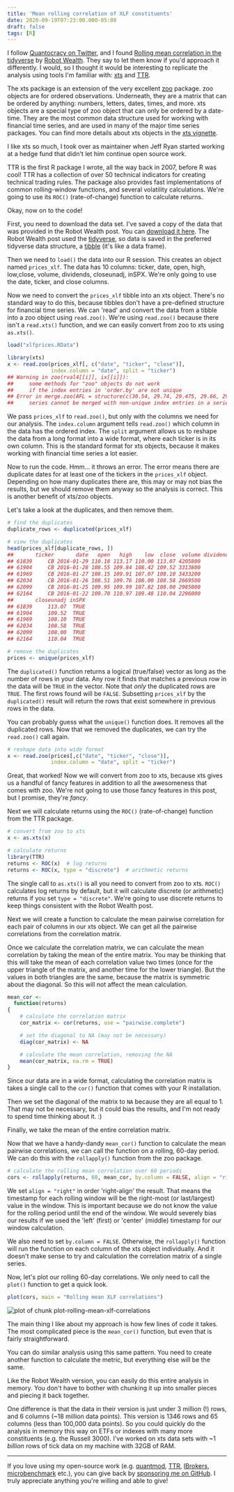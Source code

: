 ```yaml
---
title: 'Mean rolling correlation of XLF constituents'
date: 2020-09-19T07:23:00.000-05:00
draft: false
tags: [R]
---
```




I follow [Quantocracy on Twitter](https://twitter.com/Quantocracy), and I found [Rolling mean correlation in the tidyverse](https://robotwealth.com/rolling-mean-correlations-in-the-tidyverse/) by [Robot Wealth](https://robotwealth.com). They say to let them know if you'd approach it differently. I would, so I thought it would be interesting to replicate the analysis using tools I'm familiar with: [xts](https://cran.r-project.org/package=xts) and [TTR](https://cran.r-project.org/package=TTR).

The xts package is an extension of the very excellent [zoo](https://cran.r-project.org/package=zoo) package. zoo objects are for ordered observations. Underneath, they are a matrix that can be ordered by anything: numbers, letters, dates, times, and more. xts objects are a special type of zoo object that can only be ordered by a date-time. They are the most common data structure used for working with financial time series, and are used in many of the major time series packages. You can find more details about xts objects in the [xts vignette](https://cran.r-project.org/web/packages/xts/vignettes/xts.pdf).

I like xts so much, I took over as maintainer when Jeff Ryan started working at a hedge fund that didn't let him continue open source work.

TTR is the first R package I wrote, all the way back in 2007, before R was cool! TTR has a collection of over 50 technical indicators for creating technical trading rules. The package also provides fast implementations of common rolling-window functions, and several volatility calculations. We're going to use its `ROC()` (rate-of-change) function to calculate returns.

Okay, now on to the code!

First, you need to download the data set. I've saved a copy of the data that was provided in the Robot Wealth post. You can [download it here](/xlfprices.RData). The Robot Wealth post used the [tidyverse](https://www.tidyverse.org/), so data is saved in the preferred tidyverse data structure, a [tibble](https://cran.r-project.org/package=tibble) (it's like a data frame).

Then we need to `load()` the data into our R session. This creates an object named `prices_xlf`. The data has 10 columns: ticker, date, open, high, low,close, volume, dividends, closeunadj, inSPX. We're only going to use the date, ticker, and close columns.

Now we need to convert the `prices_xlf` tibble into an xts object. There's no standard way to do this, because tibbles don't have a pre-defined structure for financial time series. We can 'read' and convert the data from a tibble into a zoo object using `read.zoo()`. We're using `read.zoo()` because there isn't a `read.xts()` function, and we can easily convert from zoo to xts using `as.xts()`.


```r
load("xlfprices.RData")

library(xts)
x <- read.zoo(prices_xlf[, c("date", "ticker", "close")],
              index.column = "date", split = "ticker")
## Warning in zoo(rval4[[i]], ix[[i]]):
##     some methods for "zoo" objects do not work
##     if the index entries in 'order.by' are not unique
## Error in merge.zoo(AFL = structure(c(30.54, 29.74, 29.475, 29.66, 29.95, :
##     series cannot be merged with non-unique index entries in a series
```

We pass `prices_xlf` to `read.zoo()`, but only with the columns we need for our analysis. The `index.column` argument tells `read.zoo()` which column in the data has the ordered index. The `split` argument allows us to reshape the data from a long format into a wide format, where each ticker is in its own column. This is the standard format for xts objects, because it makes working with financial time series a lot easier.

Now to run the code. Hmm... it throws an error. The error means there are duplicate dates for at least one of the tickers in the `prices_xlf` object. Depending on how many duplicates there are, this may or may not bias the results, but we should remove them anyway so the analysis is correct. This is another benefit of xts/zoo objects.

Let's take a look at the duplicates, and then remove them.


```r
# find the duplicates
duplicate_rows <- duplicated(prices_xlf)

# view the duplicates
head(prices_xlf[duplicate_rows, ])
##       ticker       date   open   high    low  close  volume dividends
## 61839     CB 2016-01-29 110.18 113.17 110.00 113.07 4205800         0
## 61904     CB 2016-01-28 108.55 109.84 108.42 109.52 3313800         0
## 61969     CB 2016-01-27 108.15 109.91 107.07 108.10 3433200         0
## 62034     CB 2016-01-26 108.51 109.76 108.00 108.58 2669500         0
## 62099     CB 2016-01-25 109.95 109.99 107.82 108.00 2985000         0
## 62164     CB 2016-01-22 109.70 110.97 109.48 110.04 2296000         0
##       closeunadj inSPX
## 61839     113.07  TRUE
## 61904     109.52  TRUE
## 61969     108.10  TRUE
## 62034     108.58  TRUE
## 62099     108.00  TRUE
## 62164     110.04  TRUE

# remove the duplicates
prices <- unique(prices_xlf)
```

The `duplicated()` function returns a logical (true/false) vector as long as the number of rows in your data. Any row it finds that matches a previous row in the data will be `TRUE` in the vector. Note that *only* the duplicated rows are `TRUE`. The first rows found will be `FALSE`. Subsetting `prices_xlf` by the `duplicated()` result will return the rows that exist somewhere in previous rows in the data.

You can probably guess what the `unique()` function does. It removes all the duplicated rows. Now that we removed the duplicates, we can try the `read.zoo()` call again.


```r
# reshape data into wide format
x <- read.zoo(prices[,c("date", "ticker", "close")],
              index.column = "date", split = "ticker")
```

Great, that worked! Now we will convert from zoo to xts, because xts gives us a handful of fancy features in addition to all the awesomeness that comes with zoo. We're not going to use those fancy features in this post, but I promise, they're *fancy*.

Next we will calculate returns using the `ROC()` (rate-of-change) function from the TTR package.


```r
# convert from zoo to xts
x <- as.xts(x)

# calculate returns
library(TTR)
returns <- ROC(x)  # log returns
returns <- ROC(x, type = "discrete")  # arithmetic returns
```

The single call to `as.xts()` is all you need to convert from zoo to xts. `ROC()` calculates log returns by default, but it will calculate discrete (or arithmetic) returns if you set `type = "discrete"`. We're going to use discrete returns to keep things consistent with the Robot Wealth post.

Next we will create a function to calculate the mean pairwise correlation for each pair of columns in our xts object. We can get all the pairwise correlations from the correlation matrix.

Once we calculate the correlation matrix, we can calculate the mean correlation by taking the mean of the entire matrix. You may be thinking that this will take the mean of each correlation value two times (once for the upper triangle of the matrix, and another time for the lower triangle). But the values in both triangles are the same, because the matrix is symmetric about the diagonal. So this will not affect the mean calculation.


```r
mean_cor <-
  function(returns)
{
    # calculate the correlation matrix
    cor_matrix <- cor(returns, use = "pairwise.complete")

    # set the diagonal to NA (may not be necessary)
    diag(cor_matrix) <- NA

    # calculate the mean correlation, removing the NA
    mean(cor_matrix, na.rm = TRUE)
}
```

Since our data are in a wide format, calculating the correlation matrix is takes a single call to the `cor()` function that comes with your R installation.

Then we set the diagonal of the matrix to `NA` because they are all equal to 1. That may not be necessary, but it could bias the results, and I'm not ready to spend time thinking about it. :)

Finally, we take the mean of the entire correlation matrix.

Now that we have a handy-dandy `mean_cor()` function to calculate the mean pairwise correlations, we can call the function on a rolling, 60-day period. We can do this with the `rollapply()` function from the zoo package.


```r
# calculate the rolling mean correlation over 60 periods
cors <- rollapply(returns, 60, mean_cor, by.column = FALSE, align = "right")
```

We set `align = "right"` in order 'right-align' the result. That means the timestamp for each rolling window will be the right-most (or last/largest) value in the window. This is important because we do not know the value for the rolling period until the end of the window. We would severely bias our results if we used the 'left' (first) or 'center' (middle) timestamp for our window calculation.

We also need to set `by.column = FALSE`. Otherwise, the `rollapply()` function will run the function on each column of the xts object individually. And it doesn't make sense to try and calculation the correlation matrix of a single series.

Now, let's plot our rolling 60-day correlations. We only need to call the `plot()` function to get a quick look.


```r
plot(cors, main = "Rolling mean XLF correlations")
```

![plot of chunk plot-rolling-mean-xlf-correlations](/post/images/plot-rolling-mean-xlf-correlations-1.png)

The main thing I like about my approach is how few lines of code it takes. The most complicated piece is the `mean_cor()` function, but even that is fairly straightforward.

You can do similar analysis using this same pattern. You need to create another function to calculate the metric, but everything else will be the same.

Like the Robot Wealth version, you can easily do this entire analysis in memory. You don't have to bother with chunking it up into smaller pieces and piecing it back together.

One difference is that the data in their version is just under 3 million (!) rows, and 6 columns (~18 million data points). This version is 1346 rows and 65 columns (less than 100,000 data points). So you could quickly do the analysis in memory this way on ETFs or indexes with many more constituents (e.g. the Russell 3000). I've worked on xts data sets with ~1 *billion* rows of tick data on my machine with 32GB of RAM.

----

If you love using my open-source work (e.g. [quantmod](https://cran.r-project.org/package=quantmod), [TTR](https://cran.r-project.org/package=TTR), [IBrokers](https://cran.r-project.org/package=IBrokers), [microbenchmark](https://cran.r-project.org/package=microbenchmark) etc.), you can give back by [sponsoring me on GitHub](https://github.com/sponsors/joshuaulrich/). I truly appreciate anything you're willing and able to give!
